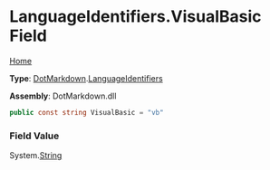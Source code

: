 # LanguageIdentifiers\.VisualBasic Field

[Home](../../../README.md)

**Type**: [DotMarkdown](../../README.md)\.[LanguageIdentifiers](../README.md)

**Assembly**: DotMarkdown\.dll

```csharp
public const string VisualBasic = "vb"
```

### Field Value

System\.[String](https://docs.microsoft.com/en-us/dotnet/api/system.string)